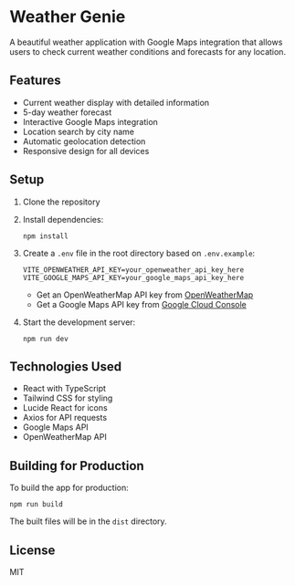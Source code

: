 # Weather Genie

A beautiful weather application with Google Maps integration that allows users to check current weather conditions and forecasts for any location.

## Features

- Current weather display with detailed information
- 5-day weather forecast
- Interactive Google Maps integration
- Location search by city name
- Automatic geolocation detection
- Responsive design for all devices

## Setup

1. Clone the repository
2. Install dependencies:
   ```
   npm install
   ```
3. Create a `.env` file in the root directory based on `.env.example`:
   ```
   VITE_OPENWEATHER_API_KEY=your_openweather_api_key_here
   VITE_GOOGLE_MAPS_API_KEY=your_google_maps_api_key_here
   ```
   - Get an OpenWeatherMap API key from [OpenWeatherMap](https://openweathermap.org/api)
   - Get a Google Maps API key from [Google Cloud Console](https://developers.google.com/maps/documentation/javascript/get-api-key)

4. Start the development server:
   ```
   npm run dev
   ```

## Technologies Used

- React with TypeScript
- Tailwind CSS for styling
- Lucide React for icons
- Axios for API requests
- Google Maps API
- OpenWeatherMap API

## Building for Production

To build the app for production:

```
npm run build
```

The built files will be in the `dist` directory.

## License

MIT